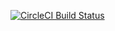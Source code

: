 [![CircleCI Build Status](https://circleci.com/gh/unknowndespir/test-golang.svg?style=shield)](https://circleci.com/gh/unknowndespir/test-golang)

